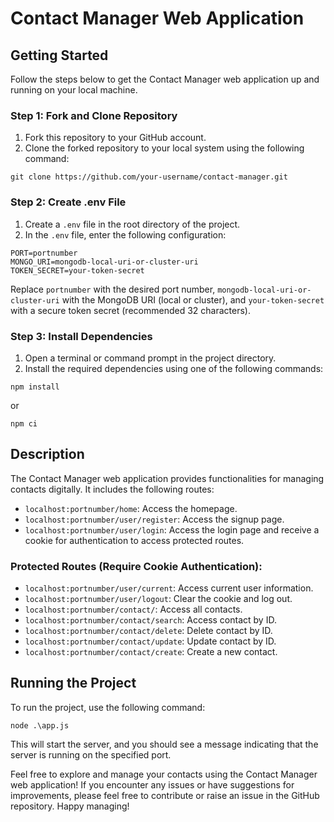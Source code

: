 # Contact Manager Web Application


## Getting Started

Follow the steps below to get the Contact Manager web application up and running on your local machine.

### Step 1: Fork and Clone Repository

1. Fork this repository to your GitHub account.
2. Clone the forked repository to your local system using the following command:

```
git clone https://github.com/your-username/contact-manager.git
```

### Step 2: Create .env File

1. Create a `.env` file in the root directory of the project.
2. In the `.env` file, enter the following configuration:

```
PORT=portnumber
MONGO_URI=mongodb-local-uri-or-cluster-uri
TOKEN_SECRET=your-token-secret
```

Replace `portnumber` with the desired port number, `mongodb-local-uri-or-cluster-uri` with the MongoDB URI (local or cluster), and `your-token-secret` with a secure token secret (recommended 32 characters).

### Step 3: Install Dependencies

1. Open a terminal or command prompt in the project directory.
2. Install the required dependencies using one of the following commands:

```
npm install
```
or

```
npm ci
```

## Description

The Contact Manager web application provides functionalities for managing contacts digitally. It includes the following routes:

- `localhost:portnumber/home`: Access the homepage.
- `localhost:portnumber/user/register`: Access the signup page.
- `localhost:portnumber/user/login`: Access the login page and receive a cookie for authentication to access protected routes.

### Protected Routes (Require Cookie Authentication):

- `localhost:portnumber/user/current`: Access current user information.
- `localhost:portnumber/user/logout`: Clear the cookie and log out.
- `localhost:portnumber/contact/`: Access all contacts.
- `localhost:portnumber/contact/search`: Access contact by ID.
- `localhost:portnumber/contact/delete`: Delete contact by ID.
- `localhost:portnumber/contact/update`: Update contact by ID.
- `localhost:portnumber/contact/create`: Create a new contact.

## Running the Project

To run the project, use the following command:

```
node .\app.js
```

This will start the server, and you should see a message indicating that the server is running on the specified port.

Feel free to explore and manage your contacts using the Contact Manager web application! If you encounter any issues or have suggestions for improvements, please feel free to contribute or raise an issue in the GitHub repository. Happy managing!
